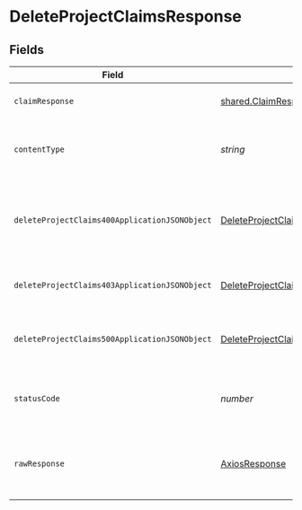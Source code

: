 # DeleteProjectClaimsResponse


## Fields

| Field                                                                                                     | Type                                                                                                      | Required                                                                                                  | Description                                                                                               |
| --------------------------------------------------------------------------------------------------------- | --------------------------------------------------------------------------------------------------------- | --------------------------------------------------------------------------------------------------------- | --------------------------------------------------------------------------------------------------------- |
| `claimResponse`                                                                                           | [shared.ClaimResponse](../../models/shared/claimresponse.md)                                              | :heavy_minus_sign:                                                                                        | Claims successfully deleted.                                                                              |
| `contentType`                                                                                             | *string*                                                                                                  | :heavy_check_mark:                                                                                        | HTTP response content type for this operation                                                             |
| `deleteProjectClaims400ApplicationJSONObject`                                                             | [DeleteProjectClaims400ApplicationJSON](../../models/operations/deleteprojectclaims400applicationjson.md) | :heavy_minus_sign:                                                                                        | The request is malformed (e.g, a given path parameter is invalid)<br/>                                    |
| `deleteProjectClaims403ApplicationJSONObject`                                                             | [DeleteProjectClaims403ApplicationJSON](../../models/operations/deleteprojectclaims403applicationjson.md) | :heavy_minus_sign:                                                                                        | The user is forbidden from making this request<br/>                                                       |
| `deleteProjectClaims500ApplicationJSONObject`                                                             | [DeleteProjectClaims500ApplicationJSON](../../models/operations/deleteprojectclaims500applicationjson.md) | :heavy_minus_sign:                                                                                        | Something unexpected happened on the server.                                                              |
| `statusCode`                                                                                              | *number*                                                                                                  | :heavy_check_mark:                                                                                        | HTTP response status code for this operation                                                              |
| `rawResponse`                                                                                             | [AxiosResponse](https://axios-http.com/docs/res_schema)                                                   | :heavy_minus_sign:                                                                                        | Raw HTTP response; suitable for custom response parsing                                                   |